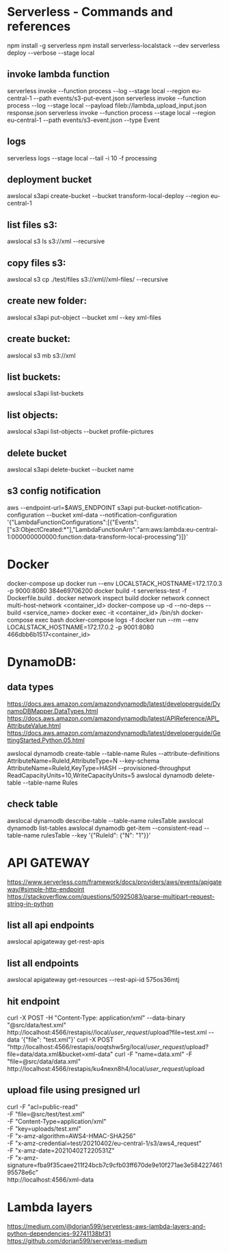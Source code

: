 # Serverless - Commands and references
npm install -g serverless
npm install serverless-localstack --dev
serverless deploy --verbose --stage local

## invoke lambda function
serverless invoke --function process --log --stage local --region eu-central-1 --path events/s3-put-event.json
serverless invoke --function process --log --stage local --payload fileb://lambda_upload_input.json response.json
serverless invoke --function process --stage local --region eu-central-1 --path events/s3-event.json --type Event 
## logs
serverless logs --stage local --tail -i 10 -f processing


## deployment bucket
awslocal s3api create-bucket --bucket transform-local-deploy --region eu-central-1

## list files s3:  
awslocal s3 ls s3://xml --recursive
## copy files s3:  
awslocal s3 cp ./test/files s3://xml//xml-files/ --recursive
## create new folder: 
awslocal s3api put-object --bucket xml --key xml-files
## create bucket:  
awslocal s3 mb s3://xml
## list buckets: 
awslocal s3api list-buckets
## list objects:
awslocal s3api list-objects --bucket profile-pictures
## delete bucket
awslocal s3api delete-bucket --bucket name
## s3 config notification
aws --endpoint-url=$AWS_ENDPOINT s3api put-bucket-notification-configuration --bucket xml-data --notification-configuration '{"LambdaFunctionConfigurations":[{"Events":["s3:ObjectCreated:*"],"LambdaFunctionArn":"arn:aws:lambda:eu-central-1:000000000000:function:data-transform-local-processing"}]}'


# Docker
docker-compose up
docker run --env LOCALSTACK_HOSTNAME=172.17.0.3 -p 9000:8080 384e69706200
docker build -t serverless-test -f Dockerfile.build . 
docker network inspect build 
docker network connect multi-host-network <container_id>
docker-compose up -d --no-deps --build <service_name>
docker exec -it <container_id> /bin/sh
docker-compose exec <service> bash
docker-compose logs -f <service>
docker run --rm --env LOCALSTACK_HOSTNAME=172.17.0.2 -p 9001:8080 466dbb6b1517<container_id>

# DynamoDB:
## data types
https://docs.aws.amazon.com/amazondynamodb/latest/developerguide/DynamoDBMapper.DataTypes.html
https://docs.aws.amazon.com/amazondynamodb/latest/APIReference/API_AttributeValue.html
https://docs.aws.amazon.com/amazondynamodb/latest/developerguide/GettingStarted.Python.05.html

awslocal dynamodb create-table --table-name Rules --attribute-definitions AttributeName=RuleId,AttributeType=N --key-schema AttributeName=RuleId,KeyType=HASH --provisioned-throughput ReadCapacityUnits=10,WriteCapacityUnits=5
awslocal dynamodb delete-table --table-name Rules

## check table
awslocal dynamodb describe-table --table-name rulesTable
awslocal dynamodb list-tables
awslocal dynamodb get-item --consistent-read --table-name rulesTable --key '{"RuleId": {"N": "1"}}'




# API GATEWAY
https://www.serverless.com/framework/docs/providers/aws/events/apigateway/#simple-http-endpoint
https://stackoverflow.com/questions/50925083/parse-multipart-request-string-in-python
## list all api endpoints
awslocal apigateway get-rest-apis
## list all endpoints
awslocal apigateway get-resources --rest-api-id 575os36mtj
## hit endpoint
curl -X POST -H "Content-Type: application/xml" --data-binary "@src/data/test.xml" http://localhost:4566/restapis/<api id>/local/_user_request_/upload?file=test.xml --data '{"file": "test.xml"}'
curl -X POST "http://localhost:4566/restapis/ooqtshw5rg/local/_user_request_/upload?file=data/data.xml&bucket=xml-data"
curl -F "name=data.xml" -F "file=@src/data/data.xml" http://localhost:4566/restapis/ku4nexn8h4/local/_user_request_/upload

## upload file using presigned url
curl -F "acl=public-read" \
      -F "file=@src/test/test.xml" \
      -F "Content-Type=application/xml" \
      -F "key=uploads/test.xml" \
      -F "x-amz-algorithm=AWS4-HMAC-SHA256" \
      -F "x-amz-credential=test/20210402/eu-central-1/s3/aws4_request" \
      -F "x-amz-date=20210402T220531Z" \
      -F "x-amz-signature=fba9f35caee211f24bcb7c9cfb03ff670de9e10f271ae3e58422746195578e6c" \
      http://localhost:4566/xml-data

# Lambda layers
https://medium.com/@dorian599/serverless-aws-lambda-layers-and-python-dependencies-92741138bf31
https://github.com/dorian599/serverless-medium